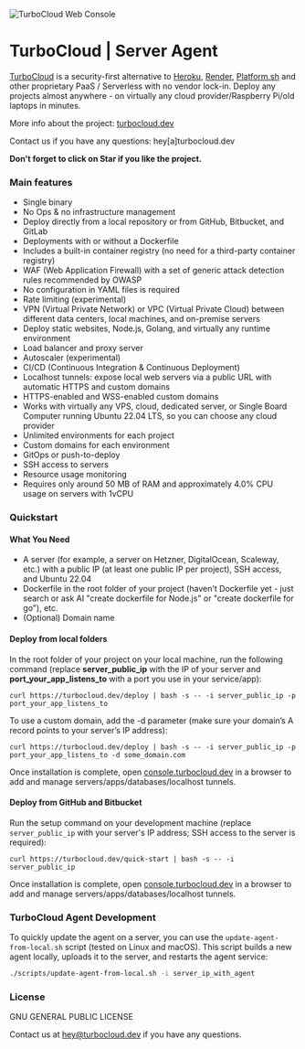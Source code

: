 ![TurboCloud Web Console](https://turbocloud.dev/img/turbo-cloud-self-hosting-web-console.png)

# TurboCloud | Server Agent

[TurboCloud](https://turbocloud.dev) is a security-first alternative to [Heroku](https://www.heroku.com/), [Render](https://render.com/), [Platform.sh](https://platform.sh/) and other proprietary PaaS / Serverless with no vendor lock-in. Deploy any projects almost anywhere - on virtually any cloud provider/Raspberry Pi/old laptops in minutes.

More info about the project: [turbocloud.dev](https://turbocloud.dev)

Contact us if you have any questions: hey[a]turbocloud.dev

**Don't forget to click on Star if you like the project.**

### Main features

- Single binary
- No Ops & no infrastructure management
- Deploy directly from a local repository or from GitHub, Bitbucket, and GitLab
- Deployments with or without a Dockerfile
- Includes a built-in container registry (no need for a third-party container registry)
- WAF (Web Application Firewall) with a set of generic attack detection rules recommended by OWASP
- No configuration in YAML files is required
- Rate limiting (experimental)
- VPN (Virtual Private Network) or VPC (Virtual Private Cloud) between different data centers, local machines, and on-premise servers
- Deploy static websites, Node.js, Golang, and virtually any runtime environment
- Load balancer and proxy server
- Autoscaler (experimental)
- CI/CD (Continuous Integration & Continuous Deployment)
- Localhost tunnels: expose local web servers via a public URL with automatic HTTPS and custom domains
- HTTPS-enabled and WSS-enabled custom domains
- Works with virtually any VPS, cloud, dedicated server, or Single Board Computer running Ubuntu 22.04 LTS, so you can choose any cloud provider
- Unlimited environments for each project
- Custom domains for each environment
- GitOps or push-to-deploy
- SSH access to servers
- Resource usage monitoring
- Requires only around 50 MB of RAM and approximately 4.0% CPU usage on servers with 1vCPU

### Quickstart

#### What You Need

- A server (for example, a server on Hetzner, DigitalOcean, Scaleway, etc.) with a public IP (at least one public IP per project), SSH access, and Ubuntu 22.04
- Dockerfile in the root folder of your project (haven't Dockerfile yet - just search or ask AI "create dockerfile for Node.js" or "create dockerfile for go"), etc.
- (Optional) Domain name

#### Deploy from local folders
In the root folder of your project on your local machine, run the following command
(replace **server_public_ip** with the IP of your server and **port_your_app_listens_to** with a port you use in your service/app):
```
curl https://turbocloud.dev/deploy | bash -s -- -i server_public_ip -p port_your_app_listens_to
```

To use a custom domain, add the -d parameter (make sure your domain’s A record points to your server’s IP address):
```
curl https://turbocloud.dev/deploy | bash -s -- -i server_public_ip -p port_your_app_listens_to -d some_domain.com
```

Once installation is complete, open <a href="https://console.turbocloud.dev">console.turbocloud.dev</a> in a browser to add and manage servers/apps/databases/localhost tunnels.


#### Deploy from GitHub and Bitbucket
Run the setup command on your development machine (replace <code>server_public_ip</code> with your server's IP address; SSH access to the server is required):
```
curl https://turbocloud.dev/quick-start | bash -s -- -i server_public_ip
```
Once installation is complete, open <a href="https://console.turbocloud.dev">console.turbocloud.dev</a> in a browser to add and manage servers/apps/databases/localhost tunnels.

### TurboCloud Agent Development

To quickly update the agent on a server, you can use the `update-agent-from-local.sh` script (tested on Linux and macOS). This script builds a new agent locally, uploads it to the server, and restarts the agent service:

```bash
./scripts/update-agent-from-local.sh -i server_ip_with_agent
```


### License

GNU GENERAL PUBLIC LICENSE

Contact us at hey@turbocloud.dev if you have any questions.
